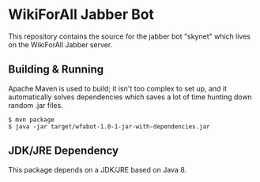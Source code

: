 # WikiForAll Jabber Bot

This repository contains the source for the jabber bot "skynet" which lives on the WikiForAll
Jabber server.

## Building & Running

Apache Maven is used to build; it isn't too complex to set up, and it automatically solves
dependencies which saves a lot of time hunting down random .jar files.

    $ mvn package
	$ java -jar target/wfabot-1.0-1-jar-with-dependencies.jar

## JDK/JRE Dependency

This package depends on a JDK/JRE based on Java 8.

